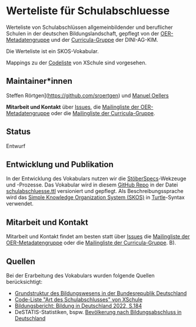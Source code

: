 # Werteliste für Schulabschluesse

Werteliste von Schulabschlüssen allgemeinbildender und beruflicher Schulen in der deutschen Bildungslandschaft, gepflegt von der [OER-Metadatengruppe](https://wiki.dnb.de/x/IQ30B) und der [Curricula-Gruppe](https://wiki.dnb.de/display/DINIAGKIM/Curricula-Gruppe) der DINI-AG-KIM.

Die Werteliste ist ein SKOS-Vokabular.

Mappings zu der [Codeliste](https://xschule.digital/def/xschule/0.3/code/urn-xbildung-de-destatis-codeliste-artdesschulabschlusses.xml) von XSchule sind vorgesehen.

## Maintainer\*innen

Steffen Rörtgen](https://github.com/sroertgen) und [Manuel Oellers](https://github.com/oellers)

**Mitarbeit und Kontakt** über [Issues](https://github.com/dini-ag-kim/schulfaecher/issues/), die [Mailingliste der OER-Metadatengruppe](https://lists.dnb.de/mailman/listinfo/dini-ag-kim-oer) oder die [Mailingliste der Curricula-Gruppe](https://lists.dnb.de/mailman/listinfo/dini-ag-kim-curricula).

## Status

Entwurf

## Entwicklung und Publikation

In der Entwicklung des Vokabulars nutzen wir die [StöberSpecs](https://w3id.org/kim/stoeberspecs/)-Wekzeuge und -Prozesse. Das Vokabular wird in diesem [GitHub Repo](https://github.com/dini-ag-kim/schulabschluesse) in der Datei [schulabschluesse.ttl](https://github.com/dini-ag-kim/schulfaecher/blob/master/schulabschluesse.ttl) versioniert und gepflegt. Als Beschreibungssprache wird das [Simple Knowledge Organization System (SKOS)](https://www.w3.org/2004/02/skos/) in [Turtle](https://www.w3.org/TR/turtle/)-Syntax verwendet.

## Mitarbeit und Kontakt

Mitarbeit und Kontakt findet am besten statt über [Issues](https://github.com/dini-ag-kim/schulabschluesse/issues) die [Mailingliste der OER-Metadatengruppe](https://lists.dnb.de/mailman/listinfo/dini-ag-kim-oer) oder die [Mailingliste der Curricula-Gruppe](https://lists.dnb.de/mailman/listinfo/dini-ag-kim-curricula).
B).

## Quellen

Bei der Erarbeitung des Vokabulars wurden folgende Quellen berücksichtigt:

- [Grundstruktur des Bildungswesens in der Bundesrepublik Deutschland](https://www.kmk.org/fileadmin/Dateien/pdf/Dokumentation/de_2019.pdf)
- [Code-Liste "Art des Schulabschlusses" von XSchule](https://xschule.digital/def/xschule/0.3/code/urn-xbildung-de-destatis-codeliste-artdesschulabschlusses.xml)
- [Bildungsbericht: Bildung in Deutschland 2022, S.184](https://www.bildungsbericht.de/de/bildungsberichte-seit-2006/bildungsbericht-2022/pdf-dateien-2022/bildungsbericht-2022.pdf)
- DeSTATIS-Statistiken, bspw. [Bevölkerung nach Bildungsabschluss in Deutschland](https://www.destatis.de/DE/Themen/Gesellschaft-Umwelt/Bildung-Forschung-Kultur/Bildungsstand/Tabellen/bildungsabschluss.html)
